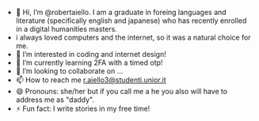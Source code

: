 - 👋 Hi, I’m @robertaiello. I am a graduate in foreing languages and literature (specifically english and japanese) who has recently enrolled in a digital humanities masters.
- i always loved computers and the internet, so it was a natural choice for me.
- 👀 I’m interested in coding and internet design!
- 🌱 I’m currently learning 2FA with a timed otp!
- 💞️ I’m looking to collaborate on ...
- 📫 How to reach me r.aiello3@studenti.unior.it
- 😄 Pronouns: she/her but if you call me a he you also will have to address me as "daddy".
- ⚡ Fun fact: I write stories in my free time!

<!---
robertaiello/robertaiello is a ✨ special ✨ repository because its `README.md` (this file) appears on your GitHub profile.
You can click the Preview link to take a look at your changes.
--->
